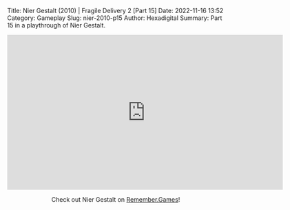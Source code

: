 Title: Nier Gestalt (2010) | Fragile Delivery 2 [Part 15]
Date: 2022-11-16 13:52
Category: Gameplay
Slug: nier-2010-p15
Author: Hexadigital
Summary: Part 15 in a playthrough of Nier Gestalt.

<center><iframe src="https://www.youtube.com/embed/7pUBiRQpO6o?feature=oembed" allow="accelerometer; autoplay; encrypted-media; gyroscope; picture-in-picture" width="640" height="360" frameborder="0"></iframe>

Check out Nier Gestalt on [Remember.Games](https://remember.games/game/2307/nier/)!</center>

